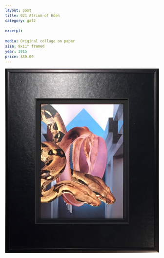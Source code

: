 ```yaml
---
layout: post
title: 021 Atrium of Eden
category: gal2

excerpt: 

media: Original collage on paper
size: 9x11" framed 
year: 2015
price: $80.00
---
```


<img src="img/gal/021.jpg" />

